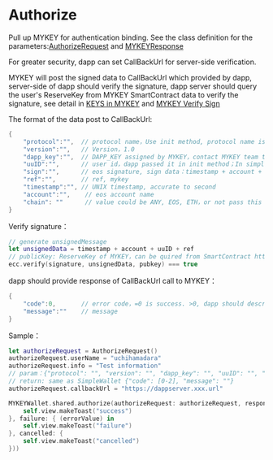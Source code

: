 # Authorize

Pull up MYKEY for authentication binding. See the class definition for the parameters:[AuthorizeRequest](../../dive-into-mykey/classes-and-methods/#class-authorizerequest) and [MYKEYResponse](../../dive-into-mykey/classes-and-methods/#class-mykeyresponse)

For greater security, dapp can set CallBackUrl for server-side verification.

MYKEY will post the signed data to CallBackUrl which provided by dapp, server-side of dapp should verify the signature, dapp server should query the user's ReserveKey from MYKEY SmartContract data to verify the signature, see detail in [KEYS in MYKEY](../../dive-into-mykey/mykey-on-eos.md#mykey-account-structure) and [MYKEY Verify Sign](../../dive-into-mykey/mykey-on-eos.md#integrate-eos-dapps-with-mykey)

The format of the data post to CallBackUrl:

```swift
{
    "protocol":"",  // protocol name，Use init method, protocol name is 'MYKEY', use initSimple to init, protocol name is 'MYKEYSimple'
    "version":"",   // Version，1.0
    "dapp_key":"",  // DAPP_KEY assigned by MYKEY，contact MYKEY team to apply. In simple mode, it is null
    "uuID":"",      // user id，dapp passed it in init method；In simple mode, it is device id
    "sign":"",      // eos signature, sign data：timestamp + account + uuID + ref
    "ref":"",       // ref, mykey
    "timestamp":"", // UNIX timestamp, accurate to second
    "account":"",    // eos account name
    "chain": ""      // value could be ANY, EOS, ETH，or not pass this param
}
```

Verify signature：

```swift
// generate unsignedMessage
let unsignedData = timestamp + account + uuID + ref
// publicKey: ReserveKey of MYKEY，can be quired from SmartContract https://github.com/mykeylab/Documentation/blob/master/English/MYKEY%20on%20EOSIO.md#keys-in-table-keydata
ecc.verify(signature, unsignedData, pubkey) === true
```

dapp should provide response of CallBackUrl call to MYKEY：

```swift
{
    "code":0,       // error code，=0 is success. >0, dapp should describe error in message.
    "message":""    // message
}
```

Sample：

```swift
let authorizeRequest = AuthorizeRequest()
authorizeRequest.userName = "uchihamadara"
authorizeRequest.info = "Test information"
// param：{"protocol": "", "version": "", "dapp_key": "", "uuID": "", "public_key": "", "sign": "", "ref": "", "timestamp": "", "account": ""}
// return: same as SimpleWallet {"code": [0-2], "message": ""}
authorizeRequest.callbackUrl = "https://dappserver.xxx.url"

MYKEYWallet.shared.authorize(authorizeRequest: authorizeRequest, response: MYKEYResponse.init(success: { (response) in
    self.view.makeToast("success")
}, failure: { (errorValue) in
    self.view.makeToast("failure")
}, cancelled: {
    self.view.makeToast("cancelled")
}))
```

